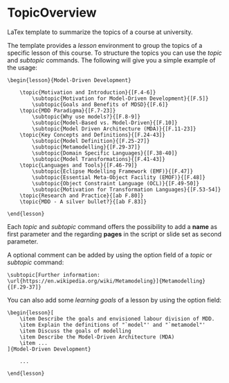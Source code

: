 # TopicOverview
LaTex template to summarize the topics of a course at university.

The template provides a *lesson* environment to group the topics of a specific lesson of this course. To structure the topics you can use the *topic* and *subtopic* commands. The following will give you a simple example of the usage:

	\begin{lesson}{Model-Driven Development}
	
		\topic{Motivation and Introduction}{[F.4-6]}
			\subtopic{Motivation for Model-Driven Development}{[F.5]}
			\subtopic{Goals and Benefits of MDSD}{[F.6]}
		\topic{MDD Paradigma}{[F.7-23]}
			\subtopic{Why use models?}{[F.8-9]}
			\subtopic{Model-Based vs. Model-Driven}{[F.10]}
			\subtopic{Model Driven Architecture (MDA)}{[F.11-23]}
		\topic{Key Concepts and Definitions}{[F.24-43]}
			\subtopic{Model Definition}{[F.25-27]}
			\subtopic{Metamodelling}{[F.29-37]}
			\subtopic{Domain Specific Languages}{[F.38-40]}
			\subtopic{Model Transformations}{[F.41-43]}
		\topic{Languages and Tools}{[F.46-79]}
			\subtopic{Eclipse Modelling Framework (EMF)}{[F.47]}
			\subtopic{Essential Meta-Object Facility (EMOF)}{[F.48]}
			\subtopic{Object Constraint Language (OCL)}{[F.49-50]}
			\subtopic{Motivation for Transformation Languages}{[F.53-54]}
		\topic{Research and Practice}{[ab F.80]}
		\topic{MDD - A silver bullet?}{[ab F.83]}

	\end{lesson}

Each *topic* and *subtopic* command offers the possibility to add a **name** as first parameter and the regarding **pages** in the script or slide set as second parameter.

A optional comment can be added by using the option field of a *topic* or *subtopic* command:

	\subtopic[Further information: \url{https://en.wikipedia.org/wiki/Metamodeling}]{Metamodelling}{[F.29-37]}

You can also add some *learning goals* of a lesson by using the option field:

	\begin{lesson}[
		\item Describe the goals and envisioned labour division of MDD.
		\item Explain the definitions of "`model"' and "`metamodel"'
		\item Discuss the goals of modelling
		\item Describe the Model-Driven Architecture (MDA)
		\item ...
	]{Model-Driven Development}

		...

	\end{lesson}

